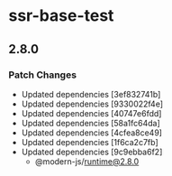 # ssr-base-test

## 2.8.0

### Patch Changes

- Updated dependencies [3ef832741b]
- Updated dependencies [9330022f4e]
- Updated dependencies [40747e6fdd]
- Updated dependencies [58a1fc64da]
- Updated dependencies [4cfea8ce49]
- Updated dependencies [1f6ca2c7fb]
- Updated dependencies [9c9ebba6f2]
  - @modern-js/runtime@2.8.0
